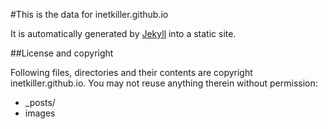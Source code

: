 #This is the data for inetkiller.github.io

It is automatically generated by [Jekyll](https://github.com/jekyll/jekyll) into a static site. 

##License and copyright

Following files, directories and their contents are copyright inetkiller.github.io. You may not reuse anything therein without permission:

* _posts/
* images

